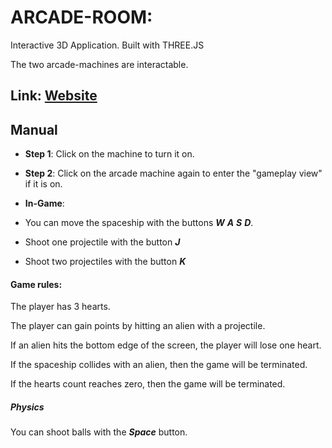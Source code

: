 # ARCADE-ROOM:

Interactive 3D Application. Built with THREE.JS

The two arcade-machines are interactable.

## Link: [Website](https://super-pavlova-0d45ca.netlify.app/)

## Manual

- **Step 1**:
  Click on the machine to turn it on.

- **Step 2**:
  Click on the arcade machine again to enter the "gameplay view" if it is on.

- **In-Game**:
- You can move the spaceship with the buttons _**W**_ _**A**_ _**S**_ _**D**_.
- Shoot one projectile with the button _**J**_
- Shoot two projectiles with the button _**K**_

#### **Game rules:**

The player has 3 hearts.

The player can gain points by hitting an alien with a projectile.

If an alien hits the bottom edge of the screen, the player will lose one heart.

If the spaceship collides with an alien, then the game will be terminated.

If the hearts count reaches zero, then the game will be terminated.

##### **Physics**

You can shoot balls with the _**Space**_ button.
